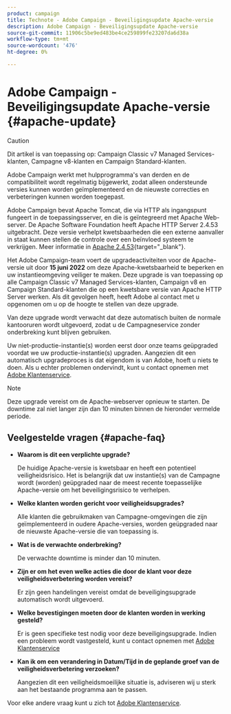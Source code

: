```yaml
---
product: campaign
title: Technote - Adobe Campaign - Beveiligingsupdate Apache-versie
description: Adobe Campaign - Beveiligingsupdate Apache-versie
source-git-commit: 11906c5be9ed483be4ce259899fe23207da6d38a
workflow-type: tm+mt
source-wordcount: '476'
ht-degree: 0%

---
```


# Adobe Campaign - Beveiligingsupdate Apache-versie {#apache-update}

>[!CAUTION]
>Dit artikel is van toepassing op: Campaign Classic v7 Managed Services-klanten, Campagne v8-klanten en Campaign Standard-klanten.

Adobe Campaign werkt met hulpprogramma&#39;s van derden en de compatibiliteit wordt regelmatig bijgewerkt, zodat alleen ondersteunde versies kunnen worden geïmplementeerd en de nieuwste correcties en verbeteringen kunnen worden toegepast.

Adobe Campaign bevat Apache Tomcat, die via HTTP als ingangspunt fungeert in de toepassingsserver, en die is geïntegreerd met Apache Web-server. De Apache Software Foundation heeft Apache HTTP Server 2.4.53 uitgebracht. Deze versie verhelpt kwetsbaarheden die een externe aanvaller in staat kunnen stellen de controle over een beïnvloed systeem te verkrijgen. Meer informatie in [Apache 2.4.53](https://downloads.apache.org/httpd/Announcement2.4.html){target=&quot;_blank&quot;}.

Het Adobe Campaign-team voert de upgradeactiviteiten voor de Apache-versie uit door **15 juni 2022** om deze Apache-kwetsbaarheid te beperken en uw instantieomgeving veiliger te maken. Deze upgrade is van toepassing op alle Campaign Classic v7 Managed Services-klanten, Campaign v8 en Campaign Standard-klanten die op een kwetsbare versie van Apache HTTP Server werken. Als dit gevolgen heeft, heeft Adobe al contact met u opgenomen om u op de hoogte te stellen van deze upgrade.

Van deze upgrade wordt verwacht dat deze automatisch buiten de normale kantooruren wordt uitgevoerd, zodat u de Campagneservice zonder onderbreking kunt blijven gebruiken.

Uw niet-productie-instantie(s) worden eerst door onze teams geüpgraded voordat we uw productie-instantie(s) upgraden. Aangezien dit een automatisch upgradeproces is dat eigendom is van Adobe, hoeft u niets te doen. Als u echter problemen ondervindt, kunt u contact opnemen met [Adobe Klantenservice](https://experienceleague.adobe.com/?support-solution=Campaign#support).


>[!NOTE]
>Deze upgrade vereist om de Apache-webserver opnieuw te starten. De downtime zal niet langer zijn dan 10 minuten binnen de hieronder vermelde periode.

## Veelgestelde vragen {#apache-faq}

* **Waarom is dit een verplichte upgrade?**

   De huidige Apache-versie is kwetsbaar en heeft een potentieel veiligheidsrisico. Het is belangrijk dat uw instantie(s) van de Campagne wordt (worden) geüpgraded naar de meest recente toepasselijke Apache-versie om het beveiligingsrisico te verhelpen.


* **Welke klanten worden gericht voor veiligheidsupgrades?**

   Alle klanten die gebruikmaken van Campagne-omgevingen die zijn geïmplementeerd in oudere Apache-versies, worden geüpgraded naar de nieuwste Apache-versie die van toepassing is.

* **Wat is de verwachte onderbreking?**

   De verwachte downtime is minder dan 10 minuten.

* **Zijn er om het even welke acties die door de klant voor deze veiligheidsverbetering worden vereist?**

   Er zijn geen handelingen vereist omdat de beveiligingsupgrade automatisch wordt uitgevoerd.

* **Welke bevestigingen moeten door de klanten worden in werking gesteld?**

   Er is geen specifieke test nodig voor deze beveiligingsupgrade. Indien een probleem wordt vastgesteld, kunt u contact opnemen met [Adobe Klantenservice](https://experienceleague.adobe.com/?support-solution=Campaign#support)


* **Kan ik om een verandering in Datum/Tijd in de geplande groef van de veiligheidsverbetering verzoeken?**

   Aangezien dit een veiligheidsmoeilijke situatie is, adviseren wij u sterk aan het bestaande programma aan te passen.


Voor elke andere vraag kunt u zich tot [Adobe Klantenservice](https://experienceleague.adobe.com/?support-solution=Campaign#support).
